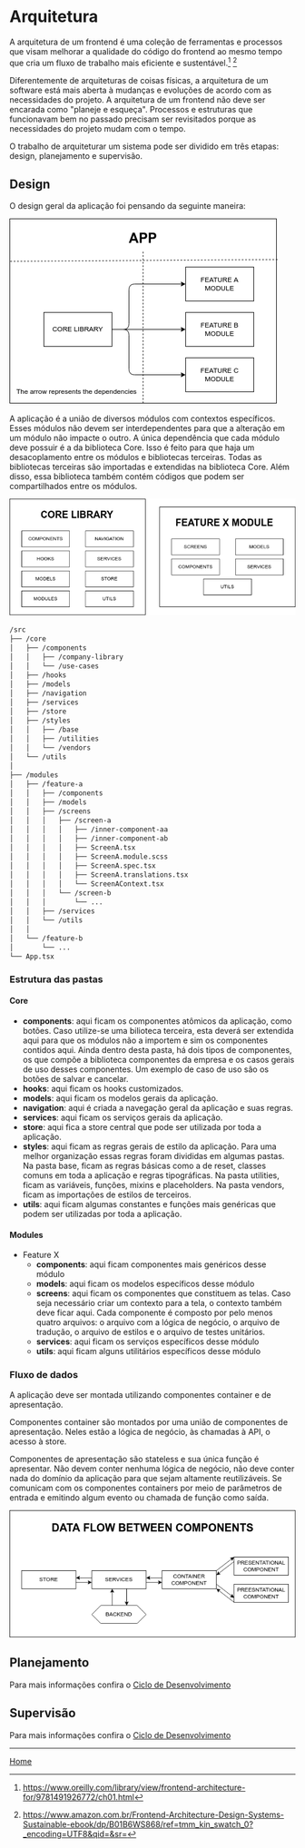 # Arquitetura

A arquitetura de um frontend é uma coleção de ferramentas e processos que visam melhorar a qualidade do código do frontend ao mesmo tempo que cria um fluxo de trabalho mais eficiente e sustentável.[^1] [^2]

Diferentemente de arquiteturas de coisas físicas, a arquitetura de um software está mais aberta à mudanças e evoluções de acordo com as necessidades do projeto. A arquitetura de um frontend não deve ser encarada como "planeje e esqueça". Processos e estruturas que funcionavam bem no passado precisam ser revisitados porque as necessidades do projeto mudam com o tempo.

O trabalho de arquiteturar um sistema pode ser dividido em três etapas: design, planejamento e supervisão.

## Design

O design geral da aplicação foi pensando da seguinte maneira:

![alt text][app]

A aplicação é a união de diversos módulos com contextos específicos. Esses módulos não devem ser interdependentes para que a alteração em um módulo não impacte o outro. A única dependência que cada módulo deve possuir é a da biblioteca Core. Isso é feito para que haja um desacoplamento entre os módulos e bibliotecas terceiras. Todas as bibliotecas terceiras são importadas e extendidas na biblioteca Core. Além disso, essa biblioteca também contém códigos que podem ser compartilhados entre os módulos.

![alt text][core-and-modules]

```
/src
├── /core
│   ├── /components
│   │   ├── /company-library
│   │   └── /use-cases
│   ├── /hooks
│   ├── /models
│   ├── /navigation
│   ├── /services
│   ├── /store
│   ├── /styles
│   │   ├── /base
│   │   ├── /utilities
│   │   └── /vendors
│   └── /utils
│
├── /modules
│   ├── /feature-a
│   │   ├── /components
│   │   ├── /models
│   │   ├── /screens
│   │   │   ├── /screen-a
│   │   │   │   ├── /inner-component-aa
│   │   │   │   ├── /inner-component-ab
│   │   │   │   ├── ScreenA.tsx
│   │   │   │   ├── ScreenA.module.scss
│   │   │   │   ├── ScreenA.spec.tsx
│   │   │   │   ├── ScreenA.translations.tsx
│   │   │   │   └── ScreenAContext.tsx
│   │   │   └── /screen-b
│   │   │       └── ...
│   │   ├── /services
│   │   └── /utils
│   │
│   └── /feature-b
│       └── ...
└── App.tsx
```

### Estrutura das pastas

#### Core

- **components**: aqui ficam os componentes atômicos da aplicação, como botões. Caso utilize-se uma bilioteca terceira, esta deverá ser extendida aqui para que os módulos não a importem e sim os componentes contidos aqui. Ainda dentro desta pasta, há dois tipos de componentes, os que compõe a biblioteca componentes da empresa e os casos gerais de uso desses componentes. Um exemplo de caso de uso são os botões de salvar e cancelar.
- **hooks**: aqui ficam os hooks customizados.
- **models**: aqui ficam os modelos gerais da aplicação.
- **navigation**: aqui é criada a navegação geral da aplicação e suas regras.
- **services**: aqui ficam os serviços gerais da aplicação.
- **store**: aqui fica a store central que pode ser utilizada por toda a aplicação.
- **styles**: aqui ficam as regras gerais de estilo da aplicação. Para uma melhor organização essas regras foram divididas em algumas pastas. Na pasta base, ficam as regras básicas como a de reset, classes comuns em toda a aplicação e regras tipográficas. Na pasta utilities, ficam as variáveis, funções, mixins e placeholders. Na pasta vendors, ficam as importações de estilos de terceiros.
- **utils**: aqui ficam algumas constantes e funções mais genéricas que podem ser utilizadas por toda a aplicação.

#### Modules

- Feature X
  - **components**: aqui ficam componentes mais genéricos desse módulo
  - **models**: aqui ficam os modelos específicos desse módulo
  - **screens**: aqui ficam os componentes que constituem as telas. Caso seja necessário criar um contexto para a tela, o contexto também deve ficar aqui. Cada componente é composto por pelo menos quatro arquivos: o arquivo com a lógica de negócio, o arquivo de tradução, o arquivo de estilos e o arquivo de testes unitários.
  - **services**: aqui ficam os serviços específicos desse módulo
  - **utils**: aqui ficam alguns utilitários específicos desse módulo

### Fluxo de dados

A aplicação deve ser montada utilizando componentes container e de apresentação.

Componentes container são montados por uma união de componentes de apresentação. Neles estão a lógica de negócio, às chamadas à API, o acesso à store.

Componentes de apresentação são stateless e sua única função é apresentar. Não devem conter nenhuma lógica de negócio, não deve conter nada do domínio da aplicação para que sejam altamente reutilizáveis. Se comunicam com os componentes containers por meio de parâmetros de entrada e emitindo algum evento ou chamada de função como saída.

![alt text][data-flow]

## Planejamento

Para mais informações confira o [Ciclo de Desenvolvimento](./DEVELOPMENT_CYCLE.md)

## Supervisão

Para mais informações confira o [Ciclo de Desenvolvimento](./DEVELOPMENT_CYCLE.md)

---

[Home](../README.md)

[architecture]: ./images/architecture.png 'Arquitetura'
[app]: ./images/app.png 'App'
[core-and-modules]: ./images/core-and-modules.png 'Core and Modules'
[data-flow]: ./images/data-flow.png 'Data Flow'

[^1]: https://www.oreilly.com/library/view/frontend-architecture-for/9781491926772/ch01.html
[^2]: https://www.amazon.com.br/Frontend-Architecture-Design-Systems-Sustainable-ebook/dp/B01B6WS868/ref=tmm_kin_swatch_0?_encoding=UTF8&qid=&sr=
